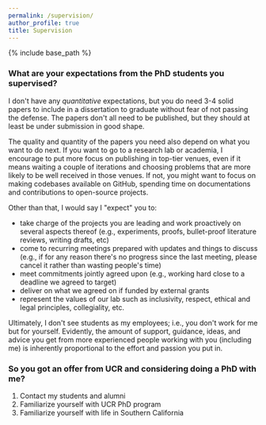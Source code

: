 ```yaml
---
permalink: /supervision/
author_profile: true
title: Supervision
---
```


{% include base_path %}

### What are your expectations from the PhD students you supervised?
I don't have any _quantitative_ expectations, but you do need 3-4 solid papers to include in a dissertation to graduate without fear of not passing the defense. The papers don't all need to be published, but they should at least be under submission in good shape. 

The quality and quantity of the papers you need also depend on what you want to do next. If you want to go to a research lab or academia, I encourage to put more focus on publishing in top-tier venues, even if it means waiting a couple of iterations and choosing problems that are more likely to be well received in those venues. If not, you might want to focus on making codebases available on GitHub, spending time on documentations and contributions to open-source projects.

Other than that, I would say I "expect" you to:
- take charge of the projects you are leading and work proactively on several aspects thereof (e.g., experiments, proofs, bullet-proof literature reviews, writing drafts, etc)
- come to recurring meetings prepared with updates and things to discuss (e.g., if for any reason there's no progress since the last meeting, please cancel it rather than wasting people's time)
- meet commitments jointly agreed upon (e.g., working hard close to a deadline we agreed to target)
- deliver on what we agreed on if funded by external grants
- represent the values of our lab such as inclusivity, respect, ethical and legal principles, collegiality, etc. 

Ultimately, I don't see students as my employees; i.e., you don't work for me but for yourself. Evidently, the amount of support, guidance, ideas, and advice you get from more experienced people working with you (including me) is inherently proportional to the effort and passion you put in.

### So you got an offer from UCR and considering doing a PhD with me?
1. Contact my students and alumni
2. Familiarize yourself with UCR PhD program
3. Familiarize yourself with life in Southern California

